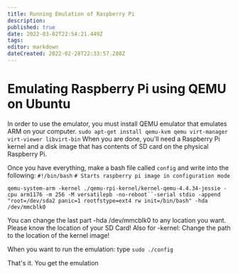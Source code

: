 ```yaml
---
title: Running Emulation of Raspberry Pi
description: 
published: true
date: 2022-03-02T22:54:21.449Z
tags: 
editor: markdown
dateCreated: 2022-02-28T22:33:57.280Z
---
```


# Emulating Raspberry Pi using QEMU on Ubuntu
In order to use the emulator, you must install QEMU emulator that emulates ARM on your computer.
`sudo apt-get install qemu-kvm qemu virt-manager virt-viewer libvirt-bin` When you are done,
you'll need a Raspberry Pi kernel and a disk image that has contents of SD card on the physical Raspberry Pi.

Once you have everything, make a bash file called `config` and write into the following:
`#!/bin/bash`
`# Starts raspberry pi image in configuration mode`
 
`qemu-system-arm -kernel ./qemu-rpi-kernel/kernel-qemu-4.4.34-jessie -cpu arm1176 -m 256 -M versatilepb -no-reboot``-serial stdio -append "root=/dev/sda2 panic=1 rootfstype=ext4 rw init=/bin/bash" -hda /dev/mmcblk0`

You can change the last part -hda /dev/mmcblk0 to any location you want. Please know the location of your SD Card! Also for -kernel: Change the path to the location of the kernel image!

When you want to run the emulation: type `sudo ./config`

That's it. You get the emulation

 